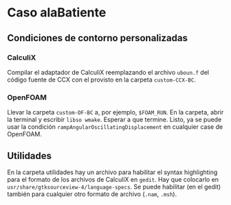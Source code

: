 # Caso alaBatiente

## Condiciones de contorno personalizadas

### CalculiX

Compilar el adaptador de CalculiX reemplazando el archivo `uboun.f` del código fuente de CCX con el provisto en la carpeta `custom-CCX-BC`.


### OpenFOAM

Llevar la carpeta `custom-OF-BC` a, por ejemplo, `$FOAM_RUN`. En la carpeta, abrir la terminal y escribir `libso wmake`. Esperar a que termine. Listo, ya se puede usar la condición `rampAngularOscillatingDisplacement` en cualquier case de OpenFOAM.

## Utilidades

En la carpeta utilidades hay un archivo para habilitar el syntax highlighting para el formato de los archivos de CalculiX en `gedit`. Hay que colocarlo en `usr/share/gtksourceview-4/language-specs`. Se puede habilitar (en el gedit) también para cualquier otro formato de archivo (`.nam`, `.msh`).


